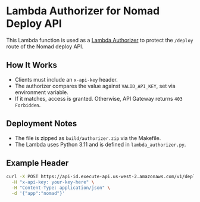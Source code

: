 # Lambda Authorizer for Nomad Deploy API

This Lambda function is used as a [Lambda Authorizer](https://docs.aws.amazon.com/apigateway/latest/developerguide/http-api-lambda-authorizer.html) to protect the `/deploy` route of the Nomad deploy API.

## How It Works

- Clients must include an `x-api-key` header.
- The authorizer compares the value against `VALID_API_KEY`, set via environment variable.
- If it matches, access is granted. Otherwise, API Gateway returns `403 Forbidden`.

## Deployment Notes

- The file is zipped as `build/authorizer.zip` via the Makefile.
- The Lambda uses Python 3.11 and is defined in `lambda_authorizer.py`.

## Example Header

```bash
curl -X POST https://api-id.execute-api.us-west-2.amazonaws.com/v1/deploy \
  -H "x-api-key: your-key-here" \
  -H "Content-Type: application/json" \
  -d '{"app":"nomad"}'